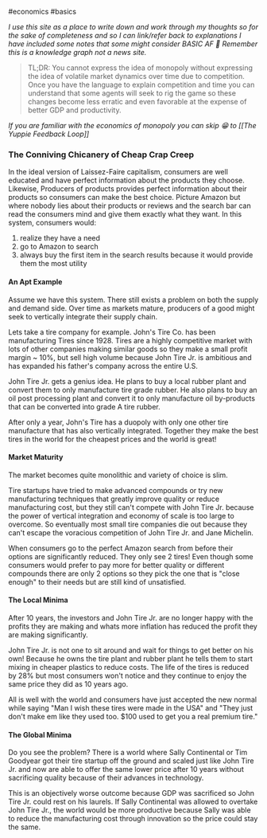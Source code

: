#economics #basics

*I use this site as a place to write down and work through my thoughts so for the sake of completeness and so I can link/refer back to explanations I have included some notes that some might consider BASIC AF 🧐 Remember this is a knowledge graph not a news site.*

>TL;DR: You cannot express the idea of monopoly without expressing the idea of volatile market dynamics over time due to competition. Once you have the language to explain competition and time you can understand that some agents will seek to rig the game so these changes become less erratic and even favorable at the expense of better GDP and productivity.

*If you are familiar with the economics of monopoly you can skip 😁 to [[The Yuppie Feedback Loop]]*
### The Conniving Chicanery of  Cheap Crap Creep
In the ideal version of Laissez-Faire capitalism, consumers are well educated and have perfect information about the products they choose. Likewise, Producers of products provides perfect information about their products so consumers can make the best choice. Picture Amazon but where nobody lies about their products or reviews and the search bar can read the consumers mind and give them exactly what they want. In this system, consumers would: 
1. realize they have a need 
2. go to Amazon to search
3. always buy the first item in the search results because it would provide them the most utility
#### An Apt Example
Assume we have this system. There still exists a problem on both the supply and demand side. Over time as markets mature, producers of a good might seek to vertically integrate their supply chain. 

Lets take a tire company for example. John's Tire Co. has been manufacturing Tires since 1928. Tires are a highly competitive market with lots of other companies making similar goods so they make a small profit margin ~ 10%, but sell high volume because John Tire Jr. is ambitious and has expanded his father's company across the entire U.S. 

John Tire Jr. gets a genius idea. He plans to buy a local rubber plant and convert them to only manufacture tire grade rubber. He also plans to buy an oil post processing plant and convert it to only manufacture oil by-products that can be converted into grade A tire rubber. 

After only a year, John's Tire has a duopoly with only one other tire manufacture that has also vertically integrated. Together they make the best tires in the world for the cheapest prices and the world is great!

#### Market Maturity
The market becomes quite monolithic and variety of choice is slim.

Tire startups have tried to make advanced compounds or try new manufacturing techniques that greatly improve quality or reduce manufacturing cost, but they still can't compete with John Tire Jr. because the power of vertical integration and economy of scale is too large to overcome. So eventually most small tire companies die out because they can't escape the voracious competition of John Tire Jr. and Jane Michelin. 

When consumers go to the perfect Amazon search from before their options are significantly reduced. They only see 2 tires! Even though some consumers would prefer to pay more for better quality or different compounds there are only 2 options so they pick the one that is "close enough" to their needs but are still kind of unsatisfied. 

#### The Local Minima
After 10 years, the investors and John Tire Jr. are no longer happy with the profits they are making and whats more inflation has reduced the profit they are making significantly. 

John Tire Jr. is not one to sit around and wait for things to get better on his own! Because he owns the tire plant and rubber plant he tells them to start mixing in cheaper plastics to reduce costs. The life of the tires is reduced by 28% but most consumers won't notice and they continue to enjoy the same price they did as 10 years ago.

All is well with the world and consumers have just accepted the new normal while saying "Man I wish these tires were made in the USA" and "They just don't make em like they used too. $100 used to get you a real premium tire."

#### The Global Minima
Do you see the problem? There is a world where Sally Continental or Tim Goodyear got their tire startup off the ground and scaled just like John Tire Jr. and now are able to offer the same lower price after 10 years without sacrificing quality because of their advances in technology.

This is an objectively worse outcome because GDP was sacrificed so John Tire Jr. could rest on his laurels. If Sally Continental was allowed to overtake John Tire Jr., the world would be more productive because Sally was able to reduce the manufacturing cost through innovation so the price could stay the same.


